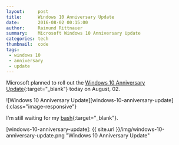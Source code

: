 ```yaml
---
layout:     post
title:      Windows 10 Anniversary Update
date:       2016-08-02 00:15:00
author:     Raimund Rittnauer
summary:    Microsoft Windows 10 Anniversary Update
categories: tech
thumbnail:  code
tags:
 - windows 10
 - anniversary
 - update
---
```


Microsoft planned to roll out the [Windows 10 Anniversary Update][1]{:target="_blank"} today on August, 02.

![Windows 10 Anniversary Update][windows-10-anniversary-update]{:class="image-responsive"}

I'm still waiting for my [bash][2]{:target="_blank"}.

<div class="embed-responsive embed-responsive-16by9">
  <script height="370px" width="658px" src="http://player.ooyala.com/iframe.js#pbid=dcc84e41db014454b08662a766057e2b&ec=I2cTF4NDE6B1nKvMaK6_0JxTtzPMFMMT"></script>
</div>

[1]: https://blogs.windows.com/windowsexperience/2016/06/29/windows-10-anniversary-update-available-august-2/
[2]: https://msdn.microsoft.com/en-us/commandline/wsl/about

[windows-10-anniversary-update]: {{ site.url }}/img/windows-10-anniversary-update.png "Windows 10 Anniversary Update"